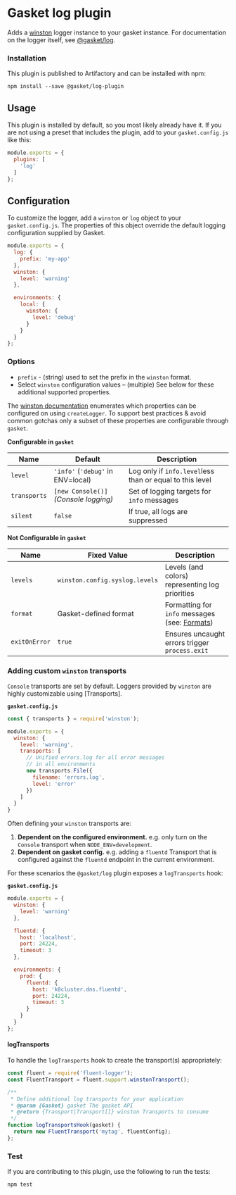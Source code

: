 # Gasket log plugin

Adds a [winston] logger instance to your gasket instance. For documentation on
the logger itself, see [@gasket/log].

### Installation

This plugin is published to Artifactory and can be installed with npm:

```
npm install --save @gasket/log-plugin
```

## Usage

This plugin is installed by default, so you most likely already have it. If you
are not using a preset that includes the plugin, add to your `gasket.config.js`
like this:

```js
module.exports = {
  plugins: [
    'log'
  ]
};
```

## Configuration

To customize the logger, add a `winston` or `log` object to your
`gasket.config.js`. The properties of this object override the default logging
configuration supplied by Gasket.

```js
module.exports = {
  log: {
    prefix: 'my-app'
  },
  winston: {
    level: 'warning'
  },

  environments: {
    local: {
      winston: {
        level: 'debug'
      }
    }
  }
};
```

### Options

- `prefix` - (string) used to set the prefix in the `winston` format. 
- Select `winston` configuration values – (multiple) See below for these
  additional supported properties.

The [winston documentation] enumerates which properties can be configured on
using `createLogger`. To support best practices & avoid common gotchas only a
subset of these properties are configurable through `gasket`.

**Configurable in `gasket`**

| Name          | Default                               |  Description    |
| ------------- | ------------------------------------- | --------------- |
| `level`       | `'info'` (`'debug'` in ENV=local)     | Log only if `info.level`less than or equal to this level  |
| `transports`  | `[new Console()]` _(Console logging)_ | Set of logging targets for `info` messages                 |
| `silent`      | `false`                               | If true, all logs are suppressed |

**Not Configurable in `gasket`**

| Name          | Fixed Value                    |  Description    |
| ------------- | ------------------------------ | --------------- |
| `levels`      | `winston.config.syslog.levels` | Levels (and colors) representing log priorities            |
| `format`      | Gasket-defined format          | Formatting for `info` messages (see: [Formats])           |
| `exitOnError` | `true`                         | Ensures uncaught errors trigger `process.exit` |

### Adding custom `winston` transports

`Console` transports are set by default. 
Loggers provided by `winston` are highly customizable using [Transports].

**`gasket.config.js`**
``` js
const { transports } = require('winston');

module.exports = {
  winston: {
    level: 'warning',
    transports: [
      // Unified errors.log for all error messages
      // in all environments
      new transports.File({
        filename: 'errors.log',
        level: 'error'
      })
    ]
  }
}
```

Often defining your `winston` transports are:

1. **Dependent on the configured environment.** e.g. only turn on the `Console`
   transport when `NODE_ENV=development`.
2. **Dependent on gasket config.** e.g. adding a `fluentd` Transport that is
   configured against the `fluentd` endpoint in the current environment. 

For these scenarios the `@gasket/log` plugin exposes a `logTransports` hook:

**`gasket.config.js`**
```js
module.exports = {
  winston: {
    level: 'warning'
  },

  fluentd: {
    host: 'localhost',
    port: 24224,
    timeout: 3
  },

  environments: {
    prod: {
      fluentd: {
        host: 'k8cluster.dns.fluentd',
        port: 24224,
        timeout: 3
      }
    }
  }
};
```

#### logTransports

To handle the `logTransports` hook to create the transport(s) appropriately:

```js
const fluent = require('fluent-logger');
const FluentTransport = fluent.support.winstonTransport();

/**
 * Define additional log transports for your application
 * @param {Gasket} gasket The gasket API
 * @return {Transport|Transport[]} winston Transports to consume
 */
function logTransportsHook(gasket) {
  return new FluentTransport('mytag', fluentConfig);
};
```

### Test

If you are contributing to this plugin, use the following to run the tests:

```shell
npm test
```

[winston]: https://github.com/winstonjs/winston
[winston documentation]: https://github.com/winstonjs/winston#creating-your-own-logger
[@gasket/log]: https://github.com/godaddy/gasket/tree/master/packages/gasket-log
[Formats]: https://github.com/winstonjs/winston#formats
